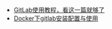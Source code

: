 - [GitLab使用教程，看这一篇就够了](src/myknowledge/Git/GitLab使用教程，看这一篇就够了.md)
- [Docker下gitlab安装配置与使用](src/myknowledge/Git/docker下gitlab安装配置与使用.md)